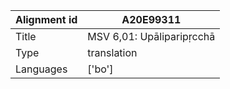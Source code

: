 |Alignment id | A20E99311
| --- | --- 
|Title | MSV 6,01: Upāliparipṛcchā 
|Type | translation
|Languages | ['bo']